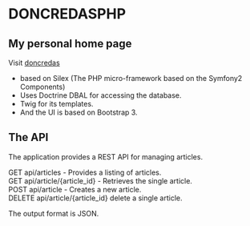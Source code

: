 DONCREDASPHP
============

My personal home page
---------------------

Visit [doncredas](http://www.doncredas.com)  
* based on Silex (The PHP micro-framework based on the Symfony2 Components) 
* Uses Doctrine DBAL for accessing the database.
* Twig for its templates.
* And the UI is based on Bootstrap 3.  

The API
-------

The application provides a REST API for managing articles.  

GET api/articles - Provides a listing of articles.  
GET api/article/{article_id} - Retrieves the single article.  
POST api/article - Creates a new article.  
DELETE api/article/{article_id} delete a single article.  

The output format is JSON.

